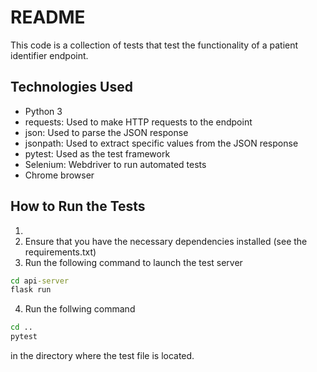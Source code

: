 # README
This code is a collection of tests that test the functionality of a patient identifier endpoint.

## Technologies Used
- Python 3
- requests: Used to make HTTP requests to the endpoint
- json: Used to parse the JSON response
- jsonpath: Used to extract specific values from the JSON response
- pytest: Used as the test framework
- Selenium: Webdriver to run automated tests
- Chrome browser

## How to Run the Tests
1. 
2. Ensure that you have the necessary dependencies installed (see the requirements.txt)
3. Run the following command to launch the test server 
```cmd 
cd api-server 
flask run
```
4. Run the follwing command 
```cmd
cd ..
pytest
``` 
in the directory where the test file is located.
